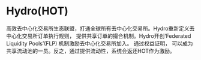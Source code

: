 # Hydro(HOT)

高效去中心化交易所生态联盟，打通全球所有去中心化交易所。Hydro重新定义去中心化交易所订单执行规则， 提供共享订单的撮合机制。Hydro开创‘Federated Liquidity Pools’(FLP) 机制激励去中心化交易所加入。 通过权益证明， 可以成为共享流动池的一员。反之，通过提供流动性，系统会返还HOT作为激励。

